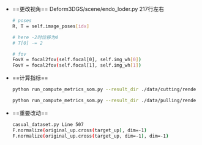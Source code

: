 + ==更改视角== Deform3DGS/scene/endo_loder.py 217行左右

  ```bash
  # poses
  R, T = self.image_poses[idx]
  
  # here -2时位移为4
  # T[0] -= 2
  
  # fov
  FovX = focal2fov(self.focal[0], self.img_wh[0])
  FovY = focal2fov(self.focal[1], self.img_wh[1])
  ```

  

+ ==计算指标==

  ```bash
  python run_compute_metrics_som.py --result_dir ./data/cutting/renders --gt_dir ./data/cutting/gts --masks_dir ./data/cutting/masks
  
  python run_compute_metrics_som.py --result_dir ./data/pulling/renders --gt_dir ./data/pulling/gts --masks_dir ./data/pulling/masks
  ```


+ ==重要改动==

  ```bash
  casual_dataset.py Line 507
  F.normalize(original_up.cross(target_up), dim=-1) 
  F.normalize(original_up.cross(target_up, dim=-1), dim=-1) 
  ```

  